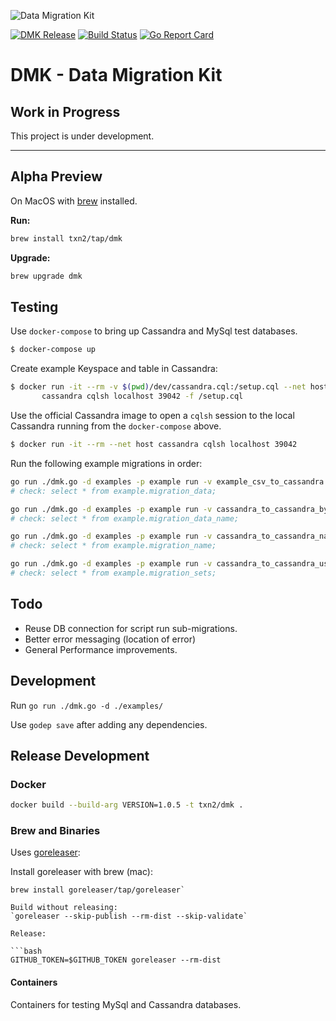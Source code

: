 ![Data Migration Kit](dmk-mast.jpg)

[![DMK Release](https://img.shields.io/github/release/txn2/dmk.svg)](https://github.com/txn2/dmk/releases)
[![Build Status](https://travis-ci.org/txn2/dmk.svg?branch=master)](https://travis-ci.org/txn2/dmk)
[![Go Report Card](https://goreportcard.com/badge/github.com/txn2/dmk)](https://goreportcard.com/report/github.com/txn2/dmk)


# DMK - Data Migration Kit

## Work in Progress

This project is under development.

-------

## Alpha Preview

On MacOS with [brew]() installed.

**Run:**
```bash
brew install txn2/tap/dmk
```

**Upgrade:**
```bash
brew upgrade dmk
```

## Testing

Use `docker-compose` to bring up Cassandra and MySql test databases.

```bash
$ docker-compose up
```

Create example Keyspace and table in Cassandra:

```bash
$ docker run -it --rm -v $(pwd)/dev/cassandra.cql:/setup.cql --net host \
       cassandra cqlsh localhost 39042 -f /setup.cql
```

Use the official Cassandra image to open a `cqlsh` session to
the local Cassandra running from the `docker-compose` above.

```bash
$ docker run -it --rm --net host cassandra cqlsh localhost 39042
```

Run the following example migrations in order:

```bash
go run ./dmk.go -d examples -p example run -v example_csv_to_cassandra
# check: select * from example.migration_data;

go run ./dmk.go -d examples -p example run -v cassandra_to_cassandra_by_name example
# check: select * from example.migration_data_name;

go run ./dmk.go -d examples -p example run -v cassandra_to_cassandra_name_lookup example
# check: select * from example.migration_name; 

go run ./dmk.go -d examples -p example run -v cassandra_to_cassandra_using_collector example
# check: select * from example.migration_sets;


```
## Todo

- Reuse DB connection for script run sub-migrations.
- Better error messaging (location of error)
- General Performance improvements.

## Development

Run `go run ./dmk.go -d ./examples/`

Use `godep save` after adding any dependencies.

## Release Development

### Docker

```bash
docker build --build-arg VERSION=1.0.5 -t txn2/dmk .
```

### Brew and Binaries

Uses [goreleaser](https://goreleaser.com):

Install goreleaser with brew (mac):
```
brew install goreleaser/tap/goreleaser`

Build without releasing:
`goreleaser --skip-publish --rm-dist --skip-validate`

Release:

```bash
GITHUB_TOKEN=$GITHUB_TOKEN goreleaser --rm-dist
```

#### Containers

Containers for testing MySql and Cassandra databases.

